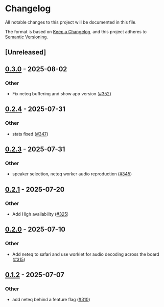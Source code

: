 # Changelog

All notable changes to this project will be documented in this file.

The format is based on [Keep a Changelog](https://keepachangelog.com/en/1.0.0/),
and this project adheres to [Semantic Versioning](https://semver.org/spec/v2.0.0.html).

## [Unreleased]

## [0.3.0](https://github.com/security-union/videocall-rs/compare/neteq-v0.2.4...neteq-v0.3.0) - 2025-08-02

### Other

- Fix neteq buffering and show app version ([#352](https://github.com/security-union/videocall-rs/pull/352))

## [0.2.4](https://github.com/security-union/videocall-rs/compare/neteq-v0.2.3...neteq-v0.2.4) - 2025-07-31

### Other

- stats fixed ([#347](https://github.com/security-union/videocall-rs/pull/347))

## [0.2.3](https://github.com/security-union/videocall-rs/compare/neteq-v0.2.2...neteq-v0.2.3) - 2025-07-31

### Other

- speaker selection, neteq worker audio reproduction ([#345](https://github.com/security-union/videocall-rs/pull/345))

## [0.2.1](https://github.com/security-union/videocall-rs/compare/neteq-v0.2.0...neteq-v0.2.1) - 2025-07-20

### Other

- Add High availability ([#325](https://github.com/security-union/videocall-rs/pull/325))

## [0.2.0](https://github.com/security-union/videocall-rs/compare/neteq-v0.1.2...neteq-v0.2.0) - 2025-07-10

### Other

- Add neteq to safari and use worklet for audio decoding across the board ([#315](https://github.com/security-union/videocall-rs/pull/315))

## [0.1.2](https://github.com/security-union/videocall-rs/compare/neteq-v0.1.1...neteq-v0.1.2) - 2025-07-07

### Other

- add neteq behind a feature flag ([#310](https://github.com/security-union/videocall-rs/pull/310))
